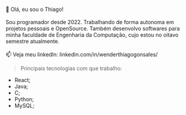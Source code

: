 👋 Olá, eu sou o Thiago! <br> <br>
Sou programador desde 2022. Trabalhando de forma autonoma em projetos pessoais e OpenSource. Também desenvolvo softwares para minha faculdade de Engenharia da Computação, cujo estou no oitavo semestre atualmente. <br> <br>
📫 Veja meu linkedIn: linkedin.com/in/wenderthiagogonsales/

>Principais tecnologias com que trabalho:
* React;
* Java;
* C;
* Python;
* MySQL;

<!---
WenderG/WenderG is a ✨ special ✨ repository because its `README.md` (this file) appears on your GitHub profile.
You can click the Preview link to take a look at your changes.
--->
